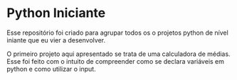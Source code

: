 # Python Iniciante
Esse repositório foi criado para agrupar todos os o projetos python de nível iniante que eu vier a desenvolver.

O primeiro projeto aqui apresentado se trata de uma calculadora de médias. Esse foi feito com o intuito de compreender como se declara variáveis em python e como utilizar o input.

